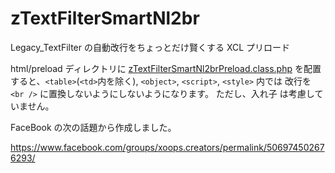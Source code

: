 # zTextFilterSmartNl2br

Legacy_TextFilter の自動改行をちょっとだけ賢くする XCL プリロード

html/preload ディレクトリに [zTextFilterSmartNl2brPreload.class.php](https://github.com/nao-pon/XCL_preloads/blob/master/zTextFilterSmartNl2br/zTextFilterSmartNl2brPreload.class.php) を配置すると、`<table>`(`<td>`内を除く), `<object>`, `<script>`, `<style>` 内では 改行を `<br />` に置換しないようにしないようになります。
ただし、入れ子<tabel> は考慮していません。

FaceBook の次の話題から作成しました。

https://www.facebook.com/groups/xoops.creators/permalink/506974502676293/
